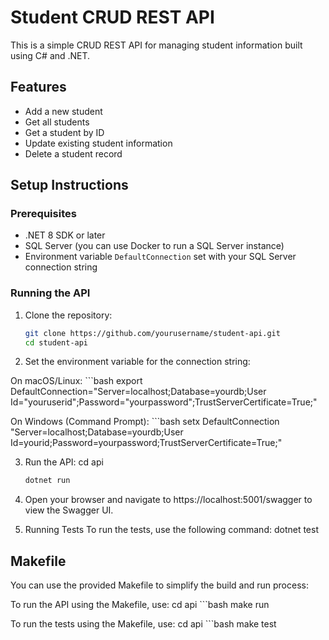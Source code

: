 # Student CRUD REST API

This is a simple CRUD REST API for managing student information built using C# and .NET.

## Features

- Add a new student
- Get all students
- Get a student by ID
- Update existing student information
- Delete a student record

## Setup Instructions

### Prerequisites

- .NET 8 SDK or later
- SQL Server (you can use Docker to run a SQL Server instance)
- Environment variable `DefaultConnection` set with your SQL Server connection string

### Running the API

1. Clone the repository:

   ```bash
   git clone https://github.com/yourusername/student-api.git
   cd student-api
2. Set the environment variable for the connection string:

On macOS/Linux:
    ```bash
    export DefaultConnection="Server=localhost;Database=yourdb;User Id="youruserid";Password="yourpassword";TrustServerCertificate=True;"

On Windows (Command Prompt):
    ```bash
    setx DefaultConnection "Server=localhost;Database=yourdb;User Id=yourid;Password=yourpassword;TrustServerCertificate=True;"

3. Run the API:
    cd api
    ```bash
    dotnet run
4. Open your browser and navigate to https://localhost:5001/swagger to view the Swagger UI.

5. Running Tests
    To run the tests, use the following command:
dotnet test

## Makefile

You can use the provided Makefile to simplify the build and run process:

To run the API using the Makefile, use:
cd api
    ```bash
    make run

To run the tests using the Makefile, use:
cd api
    ```bash
    make test

